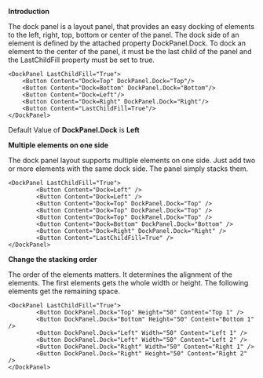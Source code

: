 **Introduction**

The dock panel is a layout panel, that provides an easy docking of elements to the left, right, top, bottom or center of the panel. The dock side of an element is defined by the attached property DockPanel.Dock. To dock an element to the center of the panel, it must be the last child of the panel and the LastChildFill property must be set to true.

```
<DockPanel LastChildFill="True">
    <Button Content="Dock=Top" DockPanel.Dock="Top"/>
    <Button Content="Dock=Bottom" DockPanel.Dock="Bottom"/>
    <Button Content="Dock=Left"/>
    <Button Content="Dock=Right" DockPanel.Dock="Right"/>
    <Button Content="LastChildFill=True"/>
</DockPanel>
```
Default Value of
**DockPanel.Dock** is **Left**

**Multiple elements on one side**

The dock panel layout supports multiple elements on one side. Just add two or more elements with the same dock side. The panel simply stacks them.

```
<DockPanel LastChildFill="True">
        <Button Content="Dock=Left" />
        <Button Content="Dock=Left" />
        <Button Content="Dock=Top" DockPanel.Dock="Top" />
        <Button Content="Dock=Top" DockPanel.Dock="Top" />
        <Button Content="Dock=Top" DockPanel.Dock="Top" />
        <Button Content="Dock=Bottom" DockPanel.Dock="Bottom" />
        <Button Content="Dock=Right" DockPanel.Dock="Right" />
        <Button Content="LastChildFill=True" />
</DockPanel>
```

**Change the stacking order**

The order of the elements matters. It determines the alignment of the elements. The first elements gets the whole width or height. The following elements get the remaining space.

```
<DockPanel LastChildFill="True">
        <Button DockPanel.Dock="Top" Height="50" Content="Top 1" />
        <Button DockPanel.Dock="Bottom" Height="50" Content="Bottom 1" />
        <Button DockPanel.Dock="Left" Width="50" Content="Left 1" />
        <Button DockPanel.Dock="Left" Width="50" Content="Left 2" />
        <Button DockPanel.Dock="Right" Width="50" Content="Right 1" />
        <Button DockPanel.Dock="Right" Height="50" Content="Right 2" />
</DockPanel>
```
